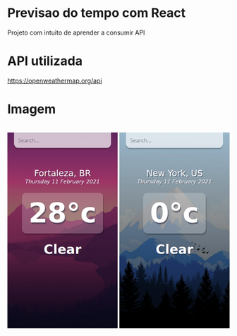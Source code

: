 # Previsao do tempo com React

Projeto com intuito de aprender a consumir API

# API utilizada

https://openweathermap.org/api

# Imagem
<br/>
<img src="./img-1.png" width="250"/> <img src="./img-2.png" width="250"/>

